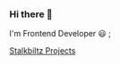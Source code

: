 ### Hi there 👋


I'm Frontend Developer 😃 ;

[Stalkbiltz Projects](https://stackblitz.com/@PrashantSinghGour)
<!--
**PrashantSinghGour/PrashantSinghGour** is a ✨ _special_ ✨ repository because its `README.md` (this file) appears on your GitHub profile.

Here are some ideas to get you started:

- 🔭 I’m currently working on ...
- 🌱 I’m currently learning ...
- 👯 I’m looking to collaborate on ...
- 🤔 I’m looking for help with ...
- 💬 Ask me about ...
- 📫 How to reach me: ...
- 😄 Pronouns: ...
- ⚡ Fun fact: ...
-->
